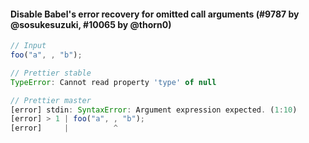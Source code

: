 #### Disable Babel's error recovery for omitted call arguments (#9787 by @sosukesuzuki, #10065 by @thorn0)

<!-- prettier-ignore -->
```js
// Input
foo("a", , "b");

// Prettier stable
TypeError: Cannot read property 'type' of null

// Prettier master
[error] stdin: SyntaxError: Argument expression expected. (1:10)
[error] > 1 | foo("a", , "b");
[error]     |          ^
```
